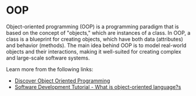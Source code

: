 # OOP

Object-oriented programming (OOP) is a programming paradigm that is based on the concept of "objects," which are instances of a class. In OOP, a class is a blueprint for creating objects, which have both data (attributes) and behavior (methods). The main idea behind OOP is to model real-world objects and their interactions, making it well-suited for creating complex and large-scale software systems.

Learn more from the following links:

- [Discover Object Oriented Programming](https://blog.hubspot.com/website/object-oriented-programming)
- [Software Development Tutorial - What is object-oriented language?s](https://www.youtube.com/watch?app=desktop&v=SS-9y0H3Si8)
